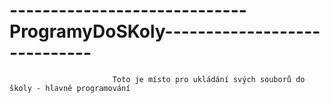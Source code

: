 #  -----------------------------ProgramyDoSKoly-----------------------------

                           Toto je místo pro ukládání svých souborů do školy - hlavně programování
